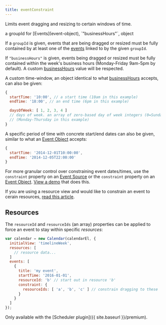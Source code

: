 ```yaml
---
title: eventConstraint
---
```


Limits event dragging and resizing to certain windows of time.

<div class='spec' markdown='1'>
a groupId for [Events](event-object), `"businessHours"`, object
</div>

If a `groupId` is given, events that are being dragged or resized must be fully contained by at least one of the [events](event-object) linked to by the given `groupId`.

If `"businessHours"` is given, events being dragged or resized must be fully contained within the week's business hours (Monday-Friday 9am-5pm by default). A custom [businessHours](businessHours) value will be respected.

A custom time-window, an object identical to what [businessHours](businessHours) accepts, can also be given:

```js
{
  startTime: '10:00', // a start time (10am in this example)
  endTime: '18:00', // an end time (6pm in this example)

  daysOfWeek: [ 1, 2, 3, 4 ]
  // days of week. an array of zero-based day of week integers (0=Sunday)
  // (Monday-Thursday in this example)
}
```

A specific period of time with concrete start/end dates can also be given, similar to what an [Event Object](event-object) accepts:

```js
{
  startTime: '2014-12-01T10:00:00',
  endTime: '2014-12-05T22:00:00'
}
```

For more granular control over constraining event dates/times, use the `constraint` property on an [Event Source](event-source-object) or the `constraint` property on an [Event Object](event-object). [View a demo](event-constraint-demo) that does this.

If you are using a resource view and would like to constrain an event to cerain resources, [read this article](eventConstraint).


## Resources

The `resourceId` and `resourceIds` (an array) properties can be applied to force an event to stay within specific *resources*:

```js
var calendar = new Calendar(calendarEl, {
  initialView: 'timelineWeek',
  resources: [
    // resource data...
  ]
  events: [
    {
      title: 'my event',
      startTime: '2016-01-01',
      resourceId: 'b' // start out in resource 'b'
      constraint: {
        resourceIds: [ 'a', 'b', 'c' ] // constrain dragging to these
      }
    }
  ]
});
```

Only available with the [Scheduler plugin]({{ site.baseurl }}/premium).
